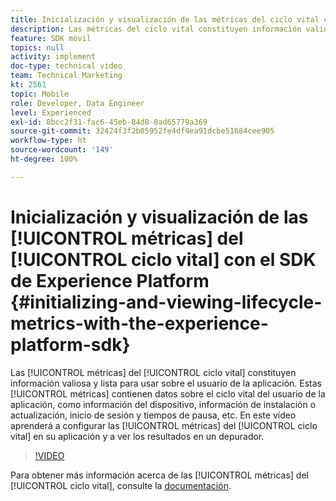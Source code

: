 ```yaml
---
title: Inicialización y visualización de las métricas del ciclo vital con el SDK de Experience Platform
description: Las métricas del ciclo vital constituyen información valiosa y lista para usar sobre el usuario de la aplicación. Estas métricas contienen datos sobre el ciclo vital del usuario de la aplicación, como información del dispositivo, información de instalación o actualización, inicio de sesión y tiempos de pausa, etc. En este vídeo aprenderá a configurar las métricas del ciclo vital en su aplicación y a ver los resultados en un depurador.
feature: SDK móvil
topics: null
activity: implement
doc-type: technical video
team: Technical Marketing
kt: 2561
topic: Mobile
role: Developer, Data Engineer
level: Experienced
exl-id: 8bcc2f31-fac6-45eb-84d8-0ad65779a369
source-git-commit: 32424f3f2b05952fe4df9ea91dcbe51684cee905
workflow-type: ht
source-wordcount: '149'
ht-degree: 100%

---
```


# Inicialización y visualización de las [!UICONTROL métricas] del [!UICONTROL ciclo vital] con el SDK de Experience Platform {#initializing-and-viewing-lifecycle-metrics-with-the-experience-platform-sdk}

Las [!UICONTROL métricas] del [!UICONTROL ciclo vital] constituyen información valiosa y lista para usar sobre el usuario de la aplicación. Estas [!UICONTROL métricas] contienen datos sobre el ciclo vital del usuario de la aplicación, como información del dispositivo, información de instalación o actualización, inicio de sesión y tiempos de pausa, etc. En este vídeo aprenderá a configurar las [!UICONTROL métricas] del [!UICONTROL ciclo vital] en su aplicación y a ver los resultados en un depurador.

>[!VIDEO](https://video.tv.adobe.com/v/26258/?quality=12)

Para obtener más información acerca de las [!UICONTROL métricas] del [!UICONTROL ciclo vital], consulte la [documentación](https://aep-sdks.gitbook.io/docs/using-mobile-extensions/mobile-core/lifecycle).
